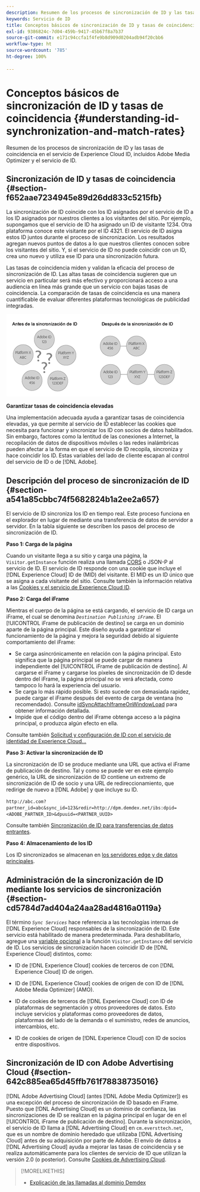 ```yaml
---
description: Resumen de los procesos de sincronización de ID y las tasas de coincidencia en el servicio de Experience Cloud ID, incluidos Adobe Media Optimizer y el servicio de ID.
keywords: Servicio de ID
title: Conceptos básicos de sincronización de ID y tasas de coincidencia
exl-id: 9386824c-7d04-459b-9417-45b67f8a7b37
source-git-commit: e171c94ccfa1f4fe9b8d909d0204adb94f20cbb6
workflow-type: ht
source-wordcount: '785'
ht-degree: 100%

---
```


# Conceptos básicos de sincronización de ID y tasas de coincidencia {#understanding-id-synchronization-and-match-rates}

Resumen de los procesos de sincronización de ID y las tasas de coincidencia en el servicio de Experience Cloud ID, incluidos Adobe Media Optimizer y el servicio de ID.

## Sincronización de ID y tasas de coincidencia {#section-f652aae7234945e89d26dd833c5215fb}

La sincronización de ID coincide con los ID asignados por el servicio de ID a los ID asignados por nuestros clientes a los visitantes del sitio. Por ejemplo, supongamos que el servicio de ID ha asignado un ID de visitante 1234. Otra plataforma conoce este visitante por el ID 4321. El servicio de ID asigna estos ID juntos durante el proceso de sincronización. Los resultados agregan nuevos puntos de datos a lo que nuestros clientes conocen sobre los visitantes del sitio. Y, si el servicio de ID no puede coincidir con un ID, crea uno nuevo y utiliza ese ID para una sincronización futura.

Las tasas de coincidencia miden y validan la eficacia del proceso de sincronización de ID. Las altas tasas de coincidencia sugieren que un servicio en particular será más efectivo y proporcionará acceso a una audiencia en línea más grande que un servicio con bajas tasas de coincidencia. La comparación de tasas de coincidencia es una manera cuantificable de evaluar diferentes plataformas tecnológicas de publicidad integradas.

![](assets/idsync2.png)

**Garantizar tasas de coincidencia elevadas**

Una implementación adecuada ayuda a garantizar tasas de coincidencia elevadas, ya que permite al servicio de ID establecer las cookies que necesita para funcionar y sincronizar los ID con socios de datos habilitados. Sin embargo, factores como la lentitud de las conexiones a Internet, la recopilación de datos de dispositivos móviles o las redes inalámbricas pueden afectar a la forma en que el servicio de ID recopila, sincroniza y hace coincidir los ID. Estas variables del lado de cliente escapan al control del servicio de ID o de [!DNL Adobe].

## Descripción del proceso de sincronización de ID {#section-a541a85cbbc74f5682824b1a2ee2a657}

El servicio de ID sincroniza los ID en tiempo real. Este proceso funciona en el explorador en lugar de mediante una transferencia de datos de servidor a servidor. En la tabla siguiente se describen los pasos del proceso de sincronización de ID.

**Paso 1: Carga de la página**

Cuando un visitante llega a su sitio y carga una página, la `Visitor.getInstance` función realiza una llamada [CORS](../reference/cors.md#concept-6c280446990d46d88ba9da15d2dcc758) o JSON-P al servicio de ID. El servicio de ID responde con una cookie que incluye el [!DNL Experience Cloud] ID de (MID) del visitante. El MID es un ID único que se asigna a cada visitante del sitio. Consulte también la información relativa a las [Cookies y el servicio de Experience Cloud ID](../introduction/cookies.md).

**Paso 2: Carga del iFrame**

Mientras el cuerpo de la página se está cargando, el servicio de ID carga un iFrame, el cual se denomina *`Destination Publishing iFrame`*. El [!UICONTROL iFrame de publicación de destino] se carga en un dominio aparte de la página principal. Este diseño ayuda a garantizar el funcionamiento de la página y mejora la seguridad debido al siguiente comportamiento del iFrame:

* Se carga asincrónicamente en relación con la página principal. Esto significa que la página principal se puede cargar de manera independiente del [!UICONTROL iFrame de publicación de destino]. Al cargarse el iFrame y cargarse los píxeles de sincronización de ID desde dentro del iFrame, la página principal no se verá afectada, como tampoco lo hará la experiencia del usuario.
* Se carga lo más rápido posible. Si esto sucede con demasiada rapidez, puede cargar el iFrame después del evento de carga de ventana (no recomendado). Consulte [idSyncAttachIframeOnWindowLoad](../library/function-vars/idsyncattachiframeonwindowload.md#reference-b86b7112e0814a4c82c4e24c158508f4) para obtener información detallada.
* Impide que el código dentro del iFrame obtenga acceso a la página principal, o produzca algún efecto en ella.

Consulte también [Solicitud y configuración de ID con el servicio de identidad de Experience Cloud...](../introduction/id-request.md#concept-2caacebb1d244402816760e9b8bcef6a)

**Paso 3: Activar la sincronización de ID**

La sincronización de ID se produce mediante una URL que activa el iFrame de publicación de destino. Tal y como se puede ver en este ejemplo genérico, la URL de sincronización de ID contiene un extremo de sincronización de ID de socio y una URL de redireccionamiento, que redirige de nuevo a [!DNL Adobe] y que incluye su ID.

`http://abc.com?partner_id=abc&sync_id=123&redir=http://dpm.demdex.net/ibs:dpid=<ADOBE_PARTNER_ID>&dpuuid=<PARTNER_UUID>`

Consulte también [Sincronización de ID para transferencias de datos entrantes](https://experienceleague.adobe.com/docs/audience-manager/user-guide/implementation-integration-guides/sending-audience-data/batch-data-transfer-process/id-sync-http.html?lang=es).

**Paso 4: Almacenamiento de los ID**

Los ID sincronizados se almacenan en [los servidores edge y de datos principales](https://experienceleague.adobe.com/docs/audience-manager/user-guide/reference/system-components/components-edge.html?lang=es).

## Administración de la sincronización de ID mediante los servicios de sincronización {#section-cd5784d7ad404a24aa28ad4816a0119a}

El término *`Sync Services`* hace referencia a las tecnologías internas de [!DNL Experience Cloud] responsables de la sincronización de ID. Este servicio está habilitado de manera predeterminada. Para deshabilitarlo, agregue una [variable opcional](../library/function-vars/disableidsync.md#reference-589d6b489ac64eddb5a7ff758945e414) a la función `Visitor.getInstance` del servicio de ID. Los servicios de sincronización hacen coincidir ID de [!DNL Experience Cloud] distintos, como:

* ID de [!DNL Experience Cloud] cookies de terceros de con [!DNL Experience Cloud] ID de origen.

* ID de [!DNL Experience Cloud] cookies de origen de con ID de [!DNL Adobe Media Optimizer] (AMO).

* ID de cookies de terceros de [!DNL Experience Cloud] con ID de plataformas de segmentación y otros proveedores de datos. Esto incluye servicios y plataformas como proveedores de datos, plataformas del lado de la demanda o el suministro, redes de anuncios, intercambios, etc.
* ID de cookies de origen de [!DNL Experience Cloud] con ID de socios entre dispositivos.

## Sincronización de ID con Adobe Advertising Cloud {#section-642c885ea65d45ffb761f78838735016}

[!DNL Adobe Advertising Cloud] (antes [!DNL Adobe Media Optimizer]) es una excepción del proceso de sincronización de ID basado en iFrame. Puesto que [!DNL Advertising Cloud] es un dominio de confianza, las sincronizaciones de ID se realizan en la página principal en lugar de en el [!UICONTROL iFrame de publicación de destino]. Durante la sincronización, el servicio de ID llama a [!DNL Advertising Cloud] en `cm.eversttech.net`, que es un nombre de dominio heredado que utilizaba [!DNL Advertising Cloud] antes de su adquisición por parte de Adobe. El envío de datos a [!DNL Advertising Cloud] ayuda a mejorar las tasas de coincidencia y se realiza automáticamente para los clientes de servicio de ID que utilizan la versión 2.0 (o posterior). Consulte [Cookies de Advertising Cloud](https://experienceleague.adobe.com/docs/core-services/interface/administration/ec-cookies/cookies-advertising-cloud.html?lang=es).

>[!MORELIKETHIS]
>
>* [Explicación de las llamadas al dominio Demdex](https://experienceleague.adobe.com/docs/audience-manager/user-guide/reference/demdex-calls.html?lang=es)

